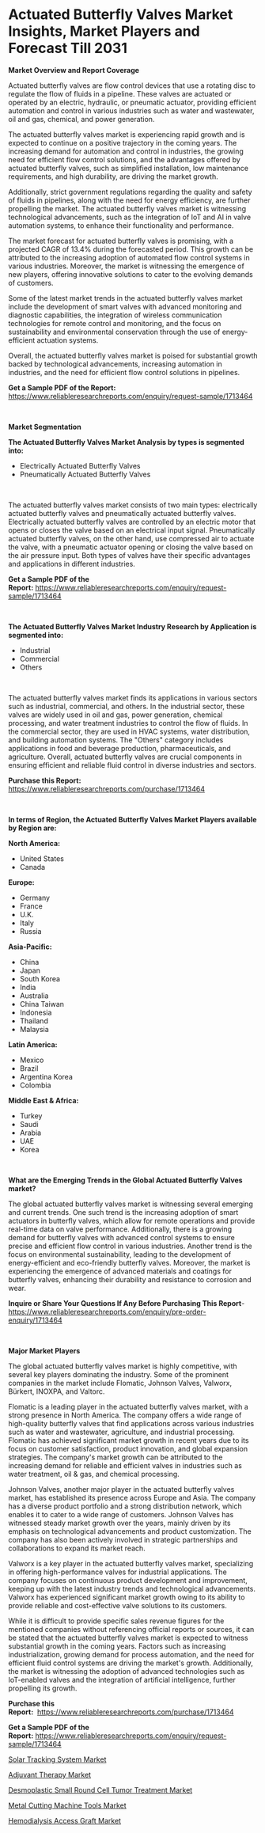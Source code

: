 <p><h1>Actuated Butterfly Valves Market Insights, Market Players and Forecast Till 2031</h1></p><p><strong>Market Overview and Report Coverage</strong></p>
<p><p>Actuated butterfly valves are flow control devices that use a rotating disc to regulate the flow of fluids in a pipeline. These valves are actuated or operated by an electric, hydraulic, or pneumatic actuator, providing efficient automation and control in various industries such as water and wastewater, oil and gas, chemical, and power generation.</p><p>The actuated butterfly valves market is experiencing rapid growth and is expected to continue on a positive trajectory in the coming years. The increasing demand for automation and control in industries, the growing need for efficient flow control solutions, and the advantages offered by actuated butterfly valves, such as simplified installation, low maintenance requirements, and high durability, are driving the market growth.</p><p>Additionally, strict government regulations regarding the quality and safety of fluids in pipelines, along with the need for energy efficiency, are further propelling the market. The actuated butterfly valves market is witnessing technological advancements, such as the integration of IoT and AI in valve automation systems, to enhance their functionality and performance.</p><p>The market forecast for actuated butterfly valves is promising, with a projected CAGR of 13.4% during the forecasted period. This growth can be attributed to the increasing adoption of automated flow control systems in various industries. Moreover, the market is witnessing the emergence of new players, offering innovative solutions to cater to the evolving demands of customers.</p><p>Some of the latest market trends in the actuated butterfly valves market include the development of smart valves with advanced monitoring and diagnostic capabilities, the integration of wireless communication technologies for remote control and monitoring, and the focus on sustainability and environmental conservation through the use of energy-efficient actuation systems.</p><p>Overall, the actuated butterfly valves market is poised for substantial growth backed by technological advancements, increasing automation in industries, and the need for efficient flow control solutions in pipelines.</p></p>
<p><strong>Get a Sample PDF of the Report:</strong> <a href="https://www.reliableresearchreports.com/enquiry/request-sample/1713464">https://www.reliableresearchreports.com/enquiry/request-sample/1713464</a></p>
<p>&nbsp;</p>
<p><strong>Market Segmentation</strong></p>
<p><strong>The Actuated Butterfly Valves Market Analysis by types is segmented into:</strong></p>
<p><ul><li>Electrically Actuated Butterfly Valves</li><li>Pneumatically Actuated Butterfly Valves</li></ul></p>
<p>&nbsp;</p>
<p><p>The actuated butterfly valves market consists of two main types: electrically actuated butterfly valves and pneumatically actuated butterfly valves. Electrically actuated butterfly valves are controlled by an electric motor that opens or closes the valve based on an electrical input signal. Pneumatically actuated butterfly valves, on the other hand, use compressed air to actuate the valve, with a pneumatic actuator opening or closing the valve based on the air pressure input. Both types of valves have their specific advantages and applications in different industries.</p></p>
<p><strong>Get a Sample PDF of the Report:</strong>&nbsp;<a href="https://www.reliableresearchreports.com/enquiry/request-sample/1713464">https://www.reliableresearchreports.com/enquiry/request-sample/1713464</a></p>
<p>&nbsp;</p>
<p><strong>The Actuated Butterfly Valves Market Industry Research by Application is segmented into:</strong></p>
<p><ul><li>Industrial</li><li>Commercial</li><li>Others</li></ul></p>
<p>&nbsp;</p>
<p><p>The actuated butterfly valves market finds its applications in various sectors such as industrial, commercial, and others. In the industrial sector, these valves are widely used in oil and gas, power generation, chemical processing, and water treatment industries to control the flow of fluids. In the commercial sector, they are used in HVAC systems, water distribution, and building automation systems. The "Others" category includes applications in food and beverage production, pharmaceuticals, and agriculture. Overall, actuated butterfly valves are crucial components in ensuring efficient and reliable fluid control in diverse industries and sectors.</p></p>
<p><strong>Purchase this Report:</strong>&nbsp; <a href="https://www.reliableresearchreports.com/purchase/1713464">https://www.reliableresearchreports.com/purchase/1713464</a></p>
<p>&nbsp;</p>
<p><strong>In terms of Region, the Actuated Butterfly Valves Market Players available by Region are:</strong></p>
<p>
    <p> <strong> North America: </strong>
        <ul>
            <li>United States</li>
            <li>Canada</li>
        </ul>
        </p> 
    <p> <strong> Europe: </strong>
        <ul>
            <li>Germany</li>
            <li>France</li>
            <li>U.K.</li>
            <li>Italy</li>
            <li>Russia</li>
        </ul>
        </p> 
    <p> <strong> Asia-Pacific: </strong>
        <ul>
            <li>China</li>
            <li>Japan</li>
            <li>South Korea</li>
            <li>India</li>
            <li>Australia</li>
            <li>China Taiwan</li>
            <li>Indonesia</li>
            <li>Thailand</li>
            <li>Malaysia</li>
        </ul>
        </p> 
    <p> <strong> Latin America: </strong>
        <ul>
            <li>Mexico</li>
            <li>Brazil</li>
            <li>Argentina Korea</li>
            <li>Colombia</li>
        </ul>
        </p> 
    <p> <strong> Middle East & Africa: </strong>
        <ul>
            <li>Turkey</li>
            <li>Saudi</li>
            <li>Arabia</li>
            <li>UAE</li>
            <li>Korea</li>
        </ul>
    </p>
    </p>
<p>&nbsp;</p>
<p><strong>What are the Emerging Trends in the Global Actuated Butterfly Valves market?</strong></p>
<p><p>The global actuated butterfly valves market is witnessing several emerging and current trends. One such trend is the increasing adoption of smart actuators in butterfly valves, which allow for remote operations and provide real-time data on valve performance. Additionally, there is a growing demand for butterfly valves with advanced control systems to ensure precise and efficient flow control in various industries. Another trend is the focus on environmental sustainability, leading to the development of energy-efficient and eco-friendly butterfly valves. Moreover, the market is experiencing the emergence of advanced materials and coatings for butterfly valves, enhancing their durability and resistance to corrosion and wear.</p></p>
<p><strong>Inquire or Share Your Questions If Any Before Purchasing This Report</strong>- <a href="https://www.reliableresearchreports.com/enquiry/pre-order-enquiry/1713464">https://www.reliableresearchreports.com/enquiry/pre-order-enquiry/1713464</a></p>
<p>&nbsp;</p>
<p><strong>Major Market Players</strong></p>
<p><p>The global actuated butterfly valves market is highly competitive, with several key players dominating the industry. Some of the prominent companies in the market include Flomatic, Johnson Valves, Valworx, Bürkert, INOXPA, and Valtorc.</p><p>Flomatic is a leading player in the actuated butterfly valves market, with a strong presence in North America. The company offers a wide range of high-quality butterfly valves that find applications across various industries such as water and wastewater, agriculture, and industrial processing. Flomatic has achieved significant market growth in recent years due to its focus on customer satisfaction, product innovation, and global expansion strategies. The company's market growth can be attributed to the increasing demand for reliable and efficient valves in industries such as water treatment, oil & gas, and chemical processing.</p><p>Johnson Valves, another major player in the actuated butterfly valves market, has established its presence across Europe and Asia. The company has a diverse product portfolio and a strong distribution network, which enables it to cater to a wide range of customers. Johnson Valves has witnessed steady market growth over the years, mainly driven by its emphasis on technological advancements and product customization. The company has also been actively involved in strategic partnerships and collaborations to expand its market reach.</p><p>Valworx is a key player in the actuated butterfly valves market, specializing in offering high-performance valves for industrial applications. The company focuses on continuous product development and improvement, keeping up with the latest industry trends and technological advancements. Valworx has experienced significant market growth owing to its ability to provide reliable and cost-effective valve solutions to its customers.</p><p>While it is difficult to provide specific sales revenue figures for the mentioned companies without referencing official reports or sources, it can be stated that the actuated butterfly valves market is expected to witness substantial growth in the coming years. Factors such as increasing industrialization, growing demand for process automation, and the need for efficient fluid control systems are driving the market's growth. Additionally, the market is witnessing the adoption of advanced technologies such as IoT-enabled valves and the integration of artificial intelligence, further propelling its growth.</p></p>
<p><strong>Purchase this Report:</strong>&nbsp;&nbsp;<a href="https://www.reliableresearchreports.com/purchase/1713464">https://www.reliableresearchreports.com/purchase/1713464</a></p>
<p></p>
<p><strong>Get a Sample PDF of the Report:</strong>&nbsp;<a href="https://www.reliableresearchreports.com/enquiry/request-sample/1713464">https://www.reliableresearchreports.com/enquiry/request-sample/1713464</a></p>
<p><p><a href="https://github.com/mharielmesa/Market-Research-Report-List-1/blob/main/solar-tracking-system-market.md">Solar Tracking System Market</a></p><p><a href="https://medium.com/@elizabethalexander97/adjuvant-therapy-market-the-key-to-successful-business-strategy-forecast-till-2030-a6cd159f41ca">Adjuvant Therapy Market</a></p><p><a href="https://medium.com/@elizabethalexander97/decoding-desmoplastic-small-round-cell-tumor-treatment-market-metrics-market-share-trends-and-948dd408ba5f">Desmoplastic Small Round Cell Tumor Treatment Market</a></p><p><a href="https://github.com/changoleonlaverguenzanoexiste/Market-Research-Report-List-1/blob/main/metal-cutting-machine-tools-market.md">Metal Cutting Machine Tools Market</a></p><p><a href="https://medium.com/@elizabethalexander97/decoding-hemodialysis-access-graft-market-metrics-market-share-trends-and-growth-patterns-60dc49e763e6">Hemodialysis Access Graft Market</a></p></p>